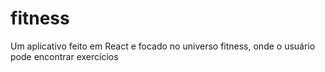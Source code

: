 # fitness
Um aplicativo feito em React e focado no universo fitness, onde o usuário pode encontrar exercícios
